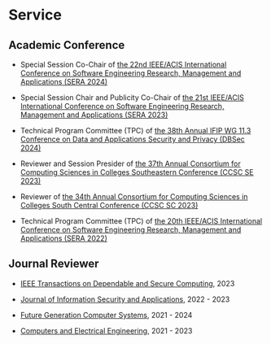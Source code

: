 # Service

##  <b> Academic Conference </b>

- Special Session Co-Chair of <a href="http://acisinternational.org/conferences/sera-2024/">the 22nd IEEE/ACIS International Conference on Software Engineering Research, Management and Applications (SERA 2024)</a>

- Special Session Chair and Publicity Co-Chair of <a href="http://acisinternational.org/conferences/sera-2023/">the 21st IEEE/ACIS International Conference on Software Engineering Research, Management and Applications (SERA 2023)</a>

- Technical Program Committee (TPC) of <a href="https://www.dbsec2024.unimol.it/">the 38th Annual IFIP WG 11.3 Conference on Data and Applications Security and Privacy (DBSec 2024)</a>

- Reviewer and Session Presider of <a href="http://www.ccscse.org/conference.php?year=37th">the 37th Annual Consortium for Computing Sciences in Colleges Southeastern Conference (CCSC SE 2023)</a>

- Reviewer of <a href="https://www.ccsc.org/southcentral/">the 34th Annual Consortium for Computing Sciences in Colleges South Central Conference (CCSC SC 2023)</a>

- Technical Program Committee (TPC) of <a href="http://acisinternational.org/conferences/sera-2022/">the 20th IEEE/ACIS International Conference on Software Engineering Research, Management and Applications (SERA 2022)</a>

##  <b> Journal Reviewer </b>

- <a href="https://www.computer.org/csdl/journal/tq">IEEE Transactions on Dependable and Secure Computing</a>, 2023

- <a href="https://www.sciencedirect.com/journal/journal-of-information-security-and-applications">Journal of Information Security and Applications</a>, 2022 - 2023

- <a href="https://www.sciencedirect.com/journal/future-generation-computer-systems">Future Generation Computer Systems</a>, 2021 - 2024

- <a href="https://www.sciencedirect.com/journal/computers-and-electrical-engineering">Computers and Electrical Engineering</a>, 2021 - 2023

